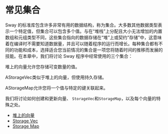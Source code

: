 # 常见集合

Sway 的标准库包含许多非常有用的数据结构，称为集合。大多数其他数据类型表示一个特定值，但集合可以包含多个值。与在“堆栈”上分配且大小无法增加的内置数组和元组类型不同，这些集合指向的数据存储在“堆”上或契约“存储”中，这意味着在编译时不需要知道数据量，并且可以随着程序的运行而增长。每种集合都有不同的功能和成本，选择适合您当前情况的集合是一项您将随着时间的推移而发展的技能。在本章中，我们将讨论 Sway 程序中经常使用的三个集合：

堆上的向量允许您存储可变数量的值。

AStorageVec类似于堆上的向量，但使用持久存储。

AStorageMap允许您将一个值与特定的键关联起来。

我们将讨论如何创建和更新向量、 `StorageVec`和`StorageMap`，以及每个向量的特殊之处。

- [堆上的向量](./vec.md)
- [Storage Vec](./storage_vec.md)
- [Storage Map](./storage_map.md)

